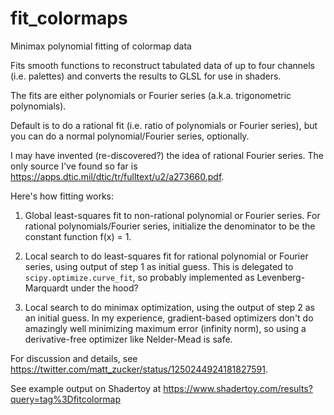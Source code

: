 # fit_colormaps
Minimax polynomial fitting of colormap data

Fits smooth functions to reconstruct tabulated data of up to four channels (i.e. palettes) 
and converts the results to GLSL for use in shaders.

The fits are either polynomials or Fourier series (a.k.a. trigonometric polynomials). 

Default is to do a rational fit (i.e. ratio of polynomials or Fourier series), but you can
do a normal polynomial/Fourier series, optionally.

I may have invented (re-discovered?) the idea of rational Fourier series. The only source 
I've found so far is <https://apps.dtic.mil/dtic/tr/fulltext/u2/a273660.pdf>.

Here's how fitting works:

  1. Global least-squares fit to non-rational polynomial or Fourier series. 
     For rational polynomials/Fourier series, initialize the denominator
     to be the constant function f(x) = 1.
     
  2. Local search to do least-squares fit for rational polynomial or Fourier
     series, using output of step 1 as initial guess. This is delegated to
     `scipy.optimize.curve_fit`, so probably implemented as Levenberg-Marquardt
     under the hood?
     
  3. Local search to do minimax optimization, using the output of step 2 as 
     an initial guess. In my experience, gradient-based optimizers don't do
     amazingly well minimizing maximum error (infinity norm), so using a 
     derivative-free optimizer like Nelder-Mead is safe.
     
For discussion and details, see <https://twitter.com/matt_zucker/status/1250244924181827591>.

See example output on Shadertoy at <https://www.shadertoy.com/results?query=tag%3Dfitcolormap>

